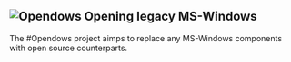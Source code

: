 ![Opendows](http://www.forart.it/progetti/Opendows/logo.png)
Opening legacy MS-Windows
---
The #Opendows project aimps to replace any MS-Windows components with open source counterparts.
